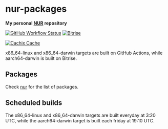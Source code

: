 # nur-packages

**My personal [NUR](https://github.com/nix-community/NUR) repository**

[![GitHub Workflow Status](https://img.shields.io/github/workflow/status/PhotonQuantum/nur-packages/Build%20and%20populate%20cache?label=linux%20%26%20darwin&style=for-the-badge)](https://github.com/PhotonQuantum/nur-packages/actions/workflows/build.yml)
[![Bitrise](https://img.shields.io/bitrise/7166c1511bb96601?label=apple%20m1&style=for-the-badge&token=MZF3xmENWcNu_n6XXbKnpQ)](https://app.bitrise.io/app/7166c1511bb96601)

[![Cachix Cache](https://img.shields.io/badge/cachix-lightquantum-blue.svg?style=for-the-badge)](https://lightquantum.cachix.org)

x86_64-linux and x86_64-darwin targets are built on GitHub Actions, while aarch64-darwin is built on Bitrise.

## Packages

Check [nur](https://nur.nix-community.org/repos/lightquantum/) for the list of packages.

## Scheduled builds

The x86_64-linux and x86_64-darwin targets are built everyday at 3:20 UTC, while the aarch64-darwin target is built each friday at 19:10 UTC.
